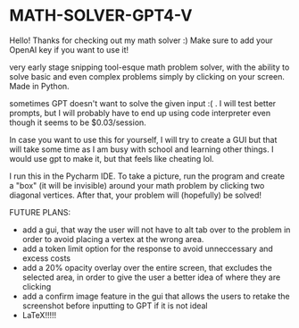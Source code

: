 # MATH-SOLVER-GPT4-V
Hello! Thanks for checking out my math solver :) Make sure to add your OpenAI key if you want to use it!

very early stage snipping tool-esque math problem solver, with the ability to solve basic and even complex problems simply by clicking on your screen. Made in Python. 


sometimes GPT doesn't want to solve the given input :( . I will test better prompts, but I will probably have to end up using code interpreter even though it seems to be $0.03/session.

In case you want to use this for yourself, I will try to create a GUI but that will take some time as I am busy with school and learning other things. I would use gpt to make it, but that feels like cheating lol.

I run this in the Pycharm IDE. To take a picture, run the program and create a "box" (it will be invisible) around your math problem by clicking two diagonal vertices. After that, your problem will (hopefully) be solved!

FUTURE PLANS:
- add a gui, that way the user will not have to alt tab over to the problem in order to avoid placing a vertex at the wrong area.
- add a token limit option for the response to avoid unneccessary and excess costs
- add a 20% opacity overlay over the entire screen, that excludes the selected area, in order to give the user a better idea of where they are clicking
- add a confirm image feature in the gui that allows the users to retake the screenshot before inputting to GPT if it is not ideal
- LaTeX!!!!! 
